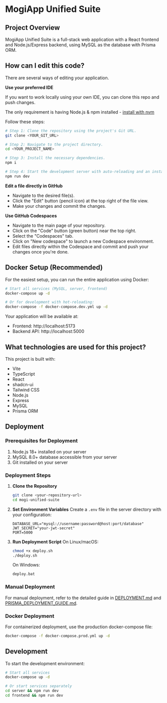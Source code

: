 # MogiApp Unified Suite

## Project Overview

MogiApp Unified Suite is a full-stack web application with a React frontend and Node.js/Express backend, using MySQL as the database with Prisma ORM.

## How can I edit this code?

There are several ways of editing your application.

**Use your preferred IDE**

If you want to work locally using your own IDE, you can clone this repo and push changes.

The only requirement is having Node.js & npm installed - [install with nvm](https://github.com/nvm-sh/nvm#installing-and-updating)

Follow these steps:

```sh
# Step 1: Clone the repository using the project's Git URL.
git clone <YOUR_GIT_URL>

# Step 2: Navigate to the project directory.
cd <YOUR_PROJECT_NAME>

# Step 3: Install the necessary dependencies.
npm i

# Step 4: Start the development server with auto-reloading and an instant preview.
npm run dev
```

**Edit a file directly in GitHub**

- Navigate to the desired file(s).
- Click the "Edit" button (pencil icon) at the top right of the file view.
- Make your changes and commit the changes.

**Use GitHub Codespaces**

- Navigate to the main page of your repository.
- Click on the "Code" button (green button) near the top right.
- Select the "Codespaces" tab.
- Click on "New codespace" to launch a new Codespace environment.
- Edit files directly within the Codespace and commit and push your changes once you're done.

## Docker Setup (Recommended)

For the easiest setup, you can run the entire application using Docker:

```sh
# Start all services (MySQL, server, frontend)
docker-compose up -d

# Or for development with hot-reloading:
docker-compose -f docker-compose.dev.yml up -d
```

Your application will be available at:
- Frontend: http://localhost:5173
- Backend API: http://localhost:5000

## What technologies are used for this project?

This project is built with:

- Vite
- TypeScript
- React
- shadcn-ui
- Tailwind CSS
- Node.js
- Express
- MySQL
- Prisma ORM

## Deployment

### Prerequisites for Deployment

1. Node.js 18+ installed on your server
2. MySQL 8.0+ database accessible from your server
3. Git installed on your server

### Deployment Steps

1. **Clone the Repository**
   ```bash
   git clone <your-repository-url>
   cd mogi-unified-suite
   ```

2. **Set Environment Variables**
   Create a `.env` file in the server directory with your configuration:
   ```env
   DATABASE_URL="mysql://username:password@host:port/database"
   JWT_SECRET="your-jwt-secret"
   PORT=5000
   ```

3. **Run Deployment Script**
   On Linux/macOS:
   ```bash
   chmod +x deploy.sh
   ./deploy.sh
   ```
   
   On Windows:
   ```cmd
   deploy.bat
   ```

### Manual Deployment

For manual deployment, refer to the detailed guide in [DEPLOYMENT.md](DEPLOYMENT.md) and [PRISMA_DEPLOYMENT_GUIDE.md](PRISMA_DEPLOYMENT_GUIDE.md).

### Docker Deployment

For containerized deployment, use the production docker-compose file:
```bash
docker-compose -f docker-compose.prod.yml up -d
```

## Development

To start the development environment:
```bash
# Start all services
docker-compose up -d

# Or start services separately
cd server && npm run dev
cd frontend && npm run dev
```